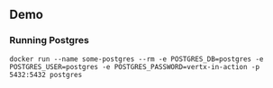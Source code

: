 ## Demo

### Running Postgres

```
docker run --name some-postgres --rm -e POSTGRES_DB=postgres -e POSTGRES_USER=postgres -e POSTGRES_PASSWORD=vertx-in-action -p 5432:5432 postgres
```

